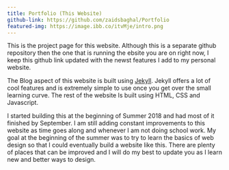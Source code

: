 ```yaml
---
title: Portfolio (This Website)
github-link: https://github.com/zaidsbaghal/Portfolio
featured-img: https://image.ibb.co/itvMje/intro.png
---
```


This is the project page for this website. Although this is a separate github repository then the one that is running the ebsite you are on right now, I keep this github link updated with the newst features I add to my personal website. 

The Blog aspect of this website is built using [Jekyll](https://jekyllrb.com/). Jekyll offers a lot of cool features and is extremely simple to use once you get over the small learning curve. The rest of the website Is built using HTML, CSS and Javascript. 

I started building this at the beginning of Summer 2018 and had most of it finished by September. 
I am still adding constant improvements to this website as time goes along and whenever I am not doing school work. 
My goal at the beginning of the summer was to try to learn the basics of web design so that I could eventually build a 
website like this. There are plenty of places that can be improved and I will do my best to update you as I learn new and better ways to design. 